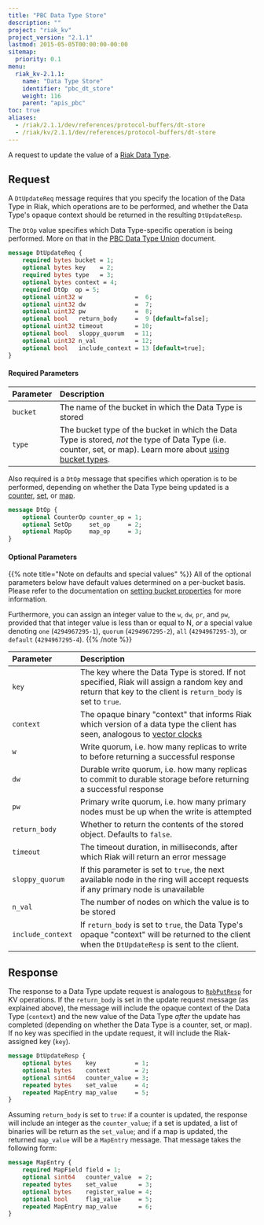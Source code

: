 ```yaml
---
title: "PBC Data Type Store"
description: ""
project: "riak_kv"
project_version: "2.1.1"
lastmod: 2015-05-05T00:00:00-00:00
sitemap:
  priority: 0.1
menu:
  riak_kv-2.1.1:
    name: "Data Type Store"
    identifier: "pbc_dt_store"
    weight: 116
    parent: "apis_pbc"
toc: true
aliases:
  - /riak/2.1.1/dev/references/protocol-buffers/dt-store
  - /riak/kv/2.1.1/dev/references/protocol-buffers/dt-store
---
```


A request to update the value of a [Riak Data Type]({{<baseurl>}}riak/kv/2.1.1/developing/data-types).

## Request

A `DtUpdateReq` message requires that you specify the location of the
Data Type in Riak, which operations are to be performed, and whether the
Data Type's opaque context should be returned in the resulting
`DtUpdateResp`.

The `DtOp` value specifies which Data Type-specific operation is being
performed. More on that in the [PBC Data Type Union]({{<baseurl>}}riak/kv/2.1.1/developing/api/protocol-buffers/dt-union) document.

```protobuf
message DtUpdateReq {
    required bytes bucket = 1;
    optional bytes key    = 2;
    required bytes type   = 3;
    optional bytes context = 4;
    required DtOp  op = 5;
    optional uint32 w               =  6;
    optional uint32 dw              =  7;
    optional uint32 pw              =  8;
    optional bool   return_body     =  9 [default=false];
    optional uint32 timeout         = 10;
    optional bool   sloppy_quorum   = 11;
    optional uint32 n_val           = 12;
    optional bool   include_context = 13 [default=true];
}
```

#### Required Parameters

Parameter | Description
:---------|:-----------
`bucket` | The name of the bucket in which the Data Type is stored
`type` | The bucket type of the bucket in which the Data Type is stored, _not_ the type of Data Type (i.e. counter, set, or map). Learn more about [using bucket types]({{<baseurl>}}riak/kv/2.1.1/using/cluster-operations/bucket-types).

Also required is a `DtOp` message that specifies which operation is to
be performed, depending on whether the Data Type being updated is a
[counter]({{<baseurl>}}riak/kv/2.1.1/developing/api/protocol-buffers/dt-counter-store), [set]({{<baseurl>}}riak/kv/2.1.1/developing/api/protocol-buffers/dt-set-store), or [map]({{<baseurl>}}riak/kv/2.1.1/developing/api/protocol-buffers/dt-map-store).

```protobuf
message DtOp {
    optional CounterOp counter_op = 1;
    optional SetOp     set_op     = 2;
    optional MapOp     map_op     = 3;
}
```

#### Optional Parameters

{{% note title="Note on defaults and special values" %}}
All of the optional parameters below have default values determined on a
per-bucket basis. Please refer to the documentation on [setting bucket properties](../set-bucket-props) for more information.

Furthermore, you can assign an integer value to the `w`, `dw`, `pr`, and
`pw`, provided that that integer value is less than or equal to N, _or_
a special value denoting `one` (`4294967295-1`), `quorum`
(`4294967295-2`), `all` (`4294967295-3`), or `default` (`4294967295-4`).
{{% /note %}}

Parameter | Description
:---------|:-----------
`key` | The key where the Data Type is stored. If not specified, Riak will assign a random key and return that key to the client is `return_body` is set to `true`.
`context` | The opaque binary "context" that informs Riak which version of a data type the client has seen, analogous to [vector clocks]({{<baseurl>}}riak/kv/2.1.1/learn/glossary/#vector-clock)
`w` | Write quorum, i.e. how many replicas to write to before returning a successful response
`dw` | Durable write quorum, i.e. how many replicas to commit to durable storage before returning a successful response
`pw` | Primary write quorum, i.e. how many primary nodes must be up when the write is attempted
`return_body` | Whether to return the contents of the stored object. Defaults to `false`.
`timeout` | The timeout duration, in milliseconds, after which Riak will return an error message
`sloppy_quorum` | If this parameter is set to `true`, the next available node in the ring will accept requests if any primary node is unavailable
`n_val` | The number of nodes on which the value is to be stored
`include_context` | If `return_body` is set to `true`, the Data Type's opaque "context" will be returned to the client when the `DtUpdateResp` is sent to the client.

## Response

The response to a Data Type update request is analogous to
[`RpbPutResp`]({{<baseurl>}}riak/kv/2.1.1/developing/api/protocol-buffers/store-object) for KV operations. If the
`return_body` is set in the update request message (as explained above),
the message will include the opaque context of the Data Type (`context`)
and the new value of the Data Type _after_ the update has completed
(depending on whether the Data Type is a counter, set, or map). If no
key was specified in the update request, it will include the
Riak-assigned key (`key`).

```protobuf
message DtUpdateResp {
    optional bytes    key           = 1;
    optional bytes    context       = 2;
    optional sint64   counter_value = 3;
    repeated bytes    set_value     = 4;
    repeated MapEntry map_value     = 5;
}
```

Assuming `return_body` is set to `true`: if a counter is updated, the
response will include an integer as the `counter_value`; if a set is
updated, a list of binaries will be return as the `set_value`; and if a
map is updated, the returned `map_value` will be a `MapEntry` message.
That message takes the following form:

```protobuf
message MapEntry {
    required MapField field = 1;
    optional sint64   counter_value  = 2;
    repeated bytes    set_value      = 3;
    optional bytes    register_value = 4;
    optional bool     flag_value     = 5;
    repeated MapEntry map_value      = 6;
}
```
